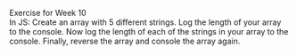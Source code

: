Exercise for Week 10<br>
	In JS: Create an array with 5 different strings. Log the length of your array to the console. Now log the length of each of the strings in your array to the console. Finally, reverse the array and console the array again.<br>
	